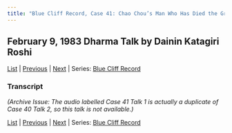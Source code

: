 ```yaml
---
title: "Blue Cliff Record, Case 41: Chao Chou’s Man Who Has Died the Great Death – Talk 1"
---
```

## February 9, 1983 Dharma Talk by Dainin Katagiri Roshi

[List](list#1983) \| 
[Previous](1983-02-02-Blue-Cliff-Record-Case-40-Talk-2) \| 
[Next](1983-02-16-Blue-Cliff-Record-Case-41-Talk-2)
\| Series: [Blue Cliff Record](blue-cliff-record)

### Transcript

*(Archive Issue: The audio labelled Case 41 Talk 1 is actually a duplicate of Case 40 Talk 2, so this talk is not available.)*

[List](list#1983) \| 
[Previous](1983-02-02-Blue-Cliff-Record-Case-40-Talk-2) \| 
[Next](1983-02-16-Blue-Cliff-Record-Case-41-Talk-2)
\| Series: [Blue Cliff Record](blue-cliff-record)

